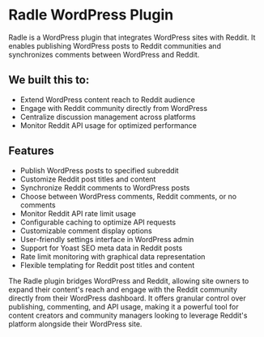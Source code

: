# Radle WordPress Plugin

Radle is a WordPress plugin that integrates WordPress sites with Reddit. It enables publishing WordPress posts to Reddit communities and synchronizes comments between WordPress and Reddit.

## We built this to:

- Extend WordPress content reach to Reddit audience
- Engage with Reddit community directly from WordPress
- Centralize discussion management across platforms
- Monitor Reddit API usage for optimized performance

## Features

- Publish WordPress posts to specified subreddit
- Customize Reddit post titles and content
- Synchronize Reddit comments to WordPress posts
- Choose between WordPress comments, Reddit comments, or no comments
- Monitor Reddit API rate limit usage
- Configurable caching to optimize API requests
- Customizable comment display options
- User-friendly settings interface in WordPress admin
- Support for Yoast SEO meta data in Reddit posts
- Rate limit monitoring with graphical data representation
- Flexible templating for Reddit post titles and content

The Radle plugin bridges WordPress and Reddit, allowing site owners to expand their content's reach and engage with the Reddit community directly from their WordPress dashboard. It offers granular control over publishing, commenting, and API usage, making it a powerful tool for content creators and community managers looking to leverage Reddit's platform alongside their WordPress site.